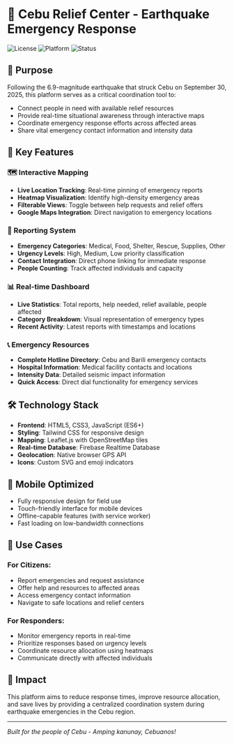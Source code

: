 # 🚨 Cebu Relief Center - Earthquake Emergency Response

![License](https://img.shields.io/badge/Purpose-Emergency_Response-red)
![Platform](https://img.shields.io/badge/Platform-Web_Mobile-blue)
![Status](https://img.shields.io/badge/Status-Active-green)

## 🚨 Purpose
Following the 6.9-magnitude earthquake that struck Cebu on September 30, 2025, this platform serves as a critical coordination tool to:
- Connect people in need with available relief resources
- Provide real-time situational awareness through interactive maps
- Coordinate emergency response efforts across affected areas
- Share vital emergency contact information and intensity data

## 🎯 Key Features

### 🗺️ Interactive Mapping
- **Live Location Tracking**: Real-time pinning of emergency reports
- **Heatmap Visualization**: Identify high-density emergency areas
- **Filterable Views**: Toggle between help requests and relief offers
- **Google Maps Integration**: Direct navigation to emergency locations

### 📱 Reporting System
- **Emergency Categories**: Medical, Food, Shelter, Rescue, Supplies, Other
- **Urgency Levels**: High, Medium, Low priority classification
- **Contact Integration**: Direct phone linking for immediate response
- **People Counting**: Track affected individuals and capacity

### 📊 Real-time Dashboard
- **Live Statistics**: Total reports, help needed, relief available, people affected
- **Category Breakdown**: Visual representation of emergency types
- **Recent Activity**: Latest reports with timestamps and locations

### 📞 Emergency Resources
- **Complete Hotline Directory**: Cebu and Barili emergency contacts
- **Hospital Information**: Medical facility contacts and locations
- **Intensity Data**: Detailed seismic impact information
- **Quick Access**: Direct dial functionality for emergency services

## 🛠️ Technology Stack

- **Frontend**: HTML5, CSS3, JavaScript (ES6+)
- **Styling**: Tailwind CSS for responsive design
- **Mapping**: Leaflet.js with OpenStreetMap tiles
- **Real-time Database**: Firebase Realtime Database
- **Geolocation**: Native browser GPS API
- **Icons**: Custom SVG and emoji indicators

## 📱 Mobile Optimized
- Fully responsive design for field use
- Touch-friendly interface for mobile devices
- Offline-capable features (with service worker)
- Fast loading on low-bandwidth connections

## 🎯 Use Cases

### For Citizens:
- Report emergencies and request assistance
- Offer help and resources to affected areas
- Access emergency contact information
- Navigate to safe locations and relief centers

### For Responders:
- Monitor emergency reports in real-time
- Prioritize responses based on urgency levels
- Coordinate resource allocation using heatmaps
- Communicate directly with affected individuals

## 🌟 Impact
This platform aims to reduce response times, improve resource allocation, and save lives by providing a centralized coordination system during earthquake emergencies in the Cebu region.

---

*Built for the people of Cebu - Amping kanunay, Cebuanos!*
